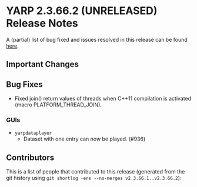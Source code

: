 YARP 2.3.66.2 (UNRELEASED) Release Notes
========================================


A (partial) list of bug fixed and issues resolved in this release can be found
[here](https://github.com/robotology/yarp/issues?q=label%3A%22Fixed+in%3A+YARP+2.3.66.2%22).


Important Changes
-----------------

Bug Fixes
---------
* Fixed join() return values of threads when C++11 compilation is activated (macro PLATFORM_THREAD_JOIN).

### GUIs

* `yarpdataplayer`
  * Dataset with one entry can now be played. (#936)

Contributors
------------

This is a list of people that contributed to this release (generated from the
git history using `git shortlog -ens --no-merges v2.3.66.1..v2.3.66.2`):

```
```
